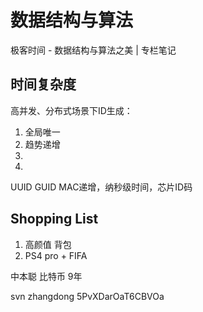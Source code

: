 # 数据结构与算法

极客时间 - 数据结构与算法之美 | 专栏笔记

## 时间复杂度


高并发、分布式场景下ID生成：

1. 全局唯一
2. 趋势递增
3. 
4. 

UUID GUID MAC递增，纳秒级时间，芯片ID码

## Shopping List 
1. 高颜值 背包
2. PS4 pro + FIFA


中本聪 比特币  9年

svn
zhangdong       5PvXDarOaT6CBVOa